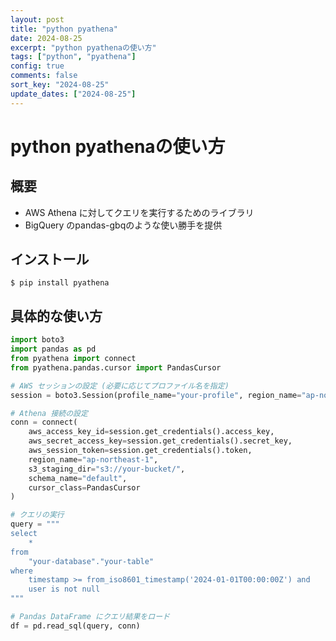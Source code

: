 ```yaml
---
layout: post
title: "python pyathena"
date: 2024-08-25
excerpt: "python pyathenaの使い方"
tags: ["python", "pyathena"]
config: true
comments: false
sort_key: "2024-08-25"
update_dates: ["2024-08-25"]
---
```


# python pyathenaの使い方

## 概要
 - AWS Athena に対してクエリを実行するためのライブラリ
 - BigQuery のpandas-gbqのような使い勝手を提供

## インストール

```console
$ pip install pyathena
```

## 具体的な使い方

```python
import boto3
import pandas as pd
from pyathena import connect
from pyathena.pandas.cursor import PandasCursor

# AWS セッションの設定 (必要に応じてプロファイル名を指定)
session = boto3.Session(profile_name="your-profile", region_name="ap-northeast-1")

# Athena 接続の設定
conn = connect(
    aws_access_key_id=session.get_credentials().access_key,
    aws_secret_access_key=session.get_credentials().secret_key,
    aws_session_token=session.get_credentials().token,
    region_name="ap-northeast-1",
    s3_staging_dir="s3://your-bucket/",
    schema_name="default",
    cursor_class=PandasCursor
)

# クエリの実行
query = """
select 
    *
from
    "your-database"."your-table"
where  
    timestamp >= from_iso8601_timestamp('2024-01-01T00:00:00Z') and
    user is not null
"""

# Pandas DataFrame にクエリ結果をロード
df = pd.read_sql(query, conn)
```
